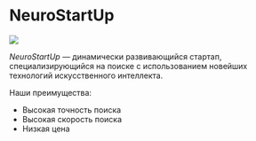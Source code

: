 # NeuroStartUp

![](https://disk.yandex.ru/client/disk?idApp=client&dialog=slider&idDialog=%2Fdisk%2Flogo.png)

*NeuroStartUp* — динамически развивающийся стартап, специализирующийся на поиске с использованием новейших технологий искусственного интеллекта.

Наши преимущества:
* Высокая точность поиска
* Высокая скорость поиска
* Низкая цена